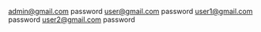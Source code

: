 admin@gmail.com   password
user@gmail.com    password
user1@gmail.com   password
user2@gmail.com   password
